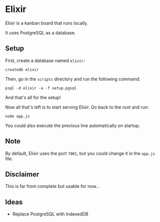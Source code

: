 # Elixir

Elixir is a kanban board that runs locally.

It uses PostgreSQL as a database.

## Setup

First, create a database named `elixir`:
```pgsql
createdb elixir
```

Then, go in the `scripts` directory and run the following command:
```shell
psql -d elixir -a -f setup.pgsql
```

And that's all for the setup!

Now all that's left is to start serving Elixir. Go back to the root and run:
```shell
node app.js
```

You could also execute the previous line automatically on startup.

## Note

By default, Elixir uses the port `7001`, but you could change it in the `app.js` file.

## Disclaimer

This is far from complete but usable for now...

## Ideas
- Replace PostgreSQL with IndexedDB
